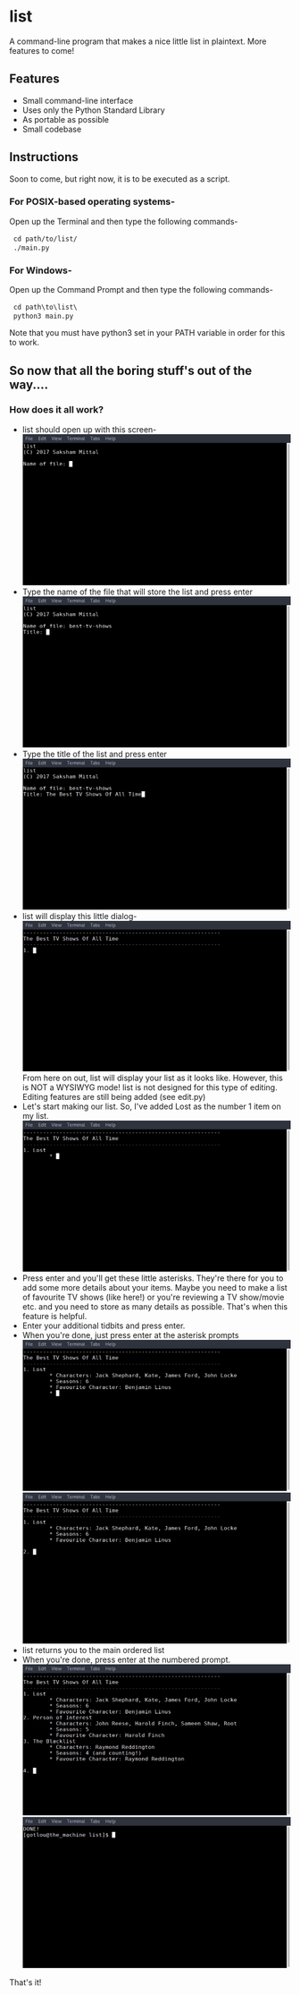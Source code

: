 # list
A command-line program that makes a nice little list in plaintext. More features to come!

## Features
* Small command-line interface
* Uses only the Python Standard Library
* As portable as possible
* Small codebase

## Instructions
Soon to come, but right now, it is to be executed as a script.

### For POSIX-based operating systems-

Open up the Terminal and then type the following commands-

     cd path/to/list/
     ./main.py

### For Windows-

Open up the Command Prompt and then type the following commands-

     cd path\to\list\
     python3 main.py
 
 Note that you must have python3 set in your PATH variable in order for this to work.
 
 ## So now that all the boring stuff's out of the way....
 ### How does it all work?
 * list should open up with this screen-
 ![Screenshot](screenshots/vlcsnap-2017-10-19-13h53m38s385.png)
 * Type the name of the file that will store the list and press enter
  ![Screenshot](screenshots/vlcsnap-2017-10-19-13h54m01s992.png)
 * Type the title of the list and press enter
 ![Screenshot](screenshots/vlcsnap-2017-10-19-13h54m14s847.png)
 * list will display this little dialog-
 ![Screenshot](screenshots/vlcsnap-2017-10-19-13h54m22s117.png)
 From here on out, list will display your list as it looks like. However, this is NOT a WYSIWYG mode! list is not designed for this type of editing. Editing features are still being added (see edit.py)
 * Let's start making our list. So, I've added Lost as the number 1 item on my list.
 ![Screenshot](screenshots/vlcsnap-2017-10-19-13h54m31s339.png)
 * Press enter and you'll get these little asterisks. They're there for you to add some more details about your items. Maybe you need to make a list of favourite TV shows (like here!) or you're reviewing a TV show/movie etc. and you need to store as many details as possible. That's when this feature is helpful.
 * Enter your additional tidbits and press enter.
 * When you're done, just press enter at the asterisk prompts
 ![Screenshot](screenshots/vlcsnap-2017-10-19-13h56m14s887.png)
 ![Screenshot](screenshots/vlcsnap-2017-10-19-13h56m20s485.png)
 * list returns you to the main ordered list
 * When you're done, press enter at the numbered prompt.
 ![Screenshot](screenshots/vlcsnap-2017-10-19-13h57m03s213.png)
 ![Screenshot](screenshots/vlcsnap-2017-10-19-13h57m09s648.png)
 
 That's it!
